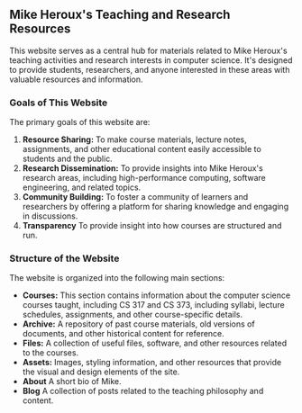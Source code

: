 ## Mike Heroux's Teaching and Research Resources

This website serves as a central hub for materials related to Mike Heroux's teaching activities and research interests in computer science. It's designed to provide students, researchers, and anyone interested in these areas with valuable resources and information.

### Goals of This Website

The primary goals of this website are:

1.  **Resource Sharing:** To make course materials, lecture notes, assignments, and other educational content easily accessible to students and the public.
2.  **Research Dissemination:** To provide insights into Mike Heroux's research areas, including high-performance computing, software engineering, and related topics.
3.  **Community Building:** To foster a community of learners and researchers by offering a platform for sharing knowledge and engaging in discussions.
4. **Transparency** To provide insight into how courses are structured and run.

### Structure of the Website

The website is organized into the following main sections:

*   **Courses:** This section contains information about the computer science courses taught, including CS 317 and CS 373, including syllabi, lecture schedules, assignments, and other course-specific details.
*   **Archive:** A repository of past course materials, old versions of documents, and other historical content for reference.
*   **Files:** A collection of useful files, software, and other resources related to the courses.
*   **Assets:** Images, styling information, and other resources that provide the visual and design elements of the site.
* **About** A short bio of Mike.
* **Blog** A collection of posts related to the teaching philosophy and content.



